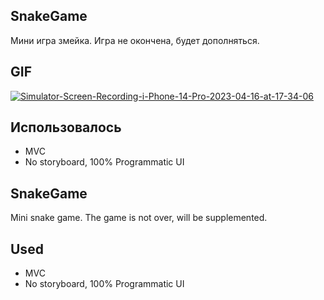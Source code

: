 ## SnakeGame
Мини игра змейка.
Игра не окончена, будет дополняться.

## GIF
<a href="https://ibb.co/92TSbbW"><img src="https://i.ibb.co/pZz5ffd/Simulator-Screen-Recording-i-Phone-14-Pro-2023-04-16-at-17-34-06.gif" alt="Simulator-Screen-Recording-i-Phone-14-Pro-2023-04-16-at-17-34-06" border="0"></a>

## **Использовалось**
- MVC
- No storyboard, 100% Programmatic UI

## SnakeGame
Mini snake game.
The game is not over, will be supplemented.

## **Used**
- MVC
- No storyboard, 100% Programmatic UI


